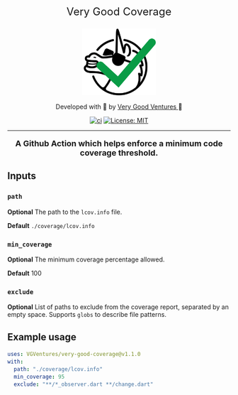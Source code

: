 <p align="center" style="font-size: 24px">Very Good Coverage</p>

<p align="center">
  <a alt="Very Good Ventures" href="https://verygood.ventures">
    <img height=150 src="./assets/logo.png"/>
  </a>
</p>

<p align="center">
  Developed with 💙 by 
  <a alt="Very Good Ventures" href="https://verygood.ventures">
    Very Good Ventures
  </a>
   🦄
</p>

<p align="center">
<a href="https://github.com/VGVentures/very_good_analysis/actions"><img src="https://github.com/VGVentures/very-good-coverage/workflows/ci/badge.svg" alt="ci"></a>
<a href="https://opensource.org/licenses/MIT"><img src="https://img.shields.io/badge/license-MIT-blue.svg" alt="License: MIT"></a>
</p>

---

<p align="center" style="font-size: 18px">
  <b>A Github Action which helps enforce a minimum code coverage threshold.</b>
</p>

## Inputs

### `path`

**Optional** The path to the `lcov.info` file.

**Default** `./coverage/lcov.info`

### `min_coverage`

**Optional** The minimum coverage percentage allowed.

**Default** 100

### `exclude`

**Optional** List of paths to exclude from the coverage report, separated by an empty space. Supports `globs` to describe file patterns.

## Example usage

```yaml
uses: VGVentures/very-good-coverage@v1.1.0
with:
  path: "./coverage/lcov.info"
  min_coverage: 95
  exclude: "**/*_observer.dart **/change.dart"
```
